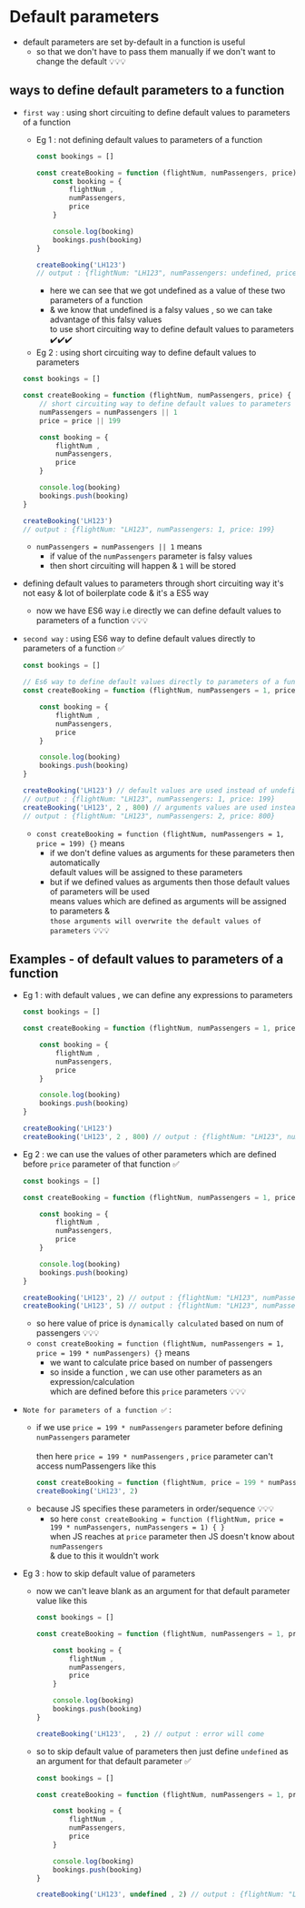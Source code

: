 # Default parameters

- default parameters are set by-default in a function is useful 
    - so that we don't have to pass them manually if we don't want to change the default 💡💡💡

## ways to define default parameters to a function 

- `first way` : using short circuiting to define default values to parameters of a function
    - Eg 1 : not defining default values to parameters of a function 
        ```js
        const bookings = []
        
        const createBooking = function (flightNum, numPassengers, price) {
            const booking = {
                flightNum , 
                numPassengers, 
                price
            }

            console.log(booking)
            bookings.push(booking)
        }

        createBooking('LH123')
        // output : {flightNum: "LH123", numPassengers: undefined, price: undefined}
        ```
        - here we can see that we got undefined as a value of these two parameters of a function 
        - & we know that undefined is a falsy values , so we can take advantage of this falsy values <br>
            to use short circuiting way to define default values to parameters ✔️✔️✔️
    - Eg 2 : using short circuiting way to define default values to parameters 
    ```js
    const bookings = []
    
    const createBooking = function (flightNum, numPassengers, price) {
        // short circuiting way to define default values to parameters of a function 💡💡💡
        numPassengers = numPassengers || 1 
        price = price || 199

        const booking = {
            flightNum , 
            numPassengers, 
            price
        }

        console.log(booking)
        bookings.push(booking)
    }

    createBooking('LH123')
    // output : {flightNum: "LH123", numPassengers: 1, price: 199}
    ```
    - `numPassengers = numPassengers || 1` means 
        - if value of the `numPassengers` parameter is falsy values 
        - then short circuiting will happen & `1` will be stored  

- defining default values to parameters through short circuiting way it's not easy & lot of boilerplate code & it's a ES5 way 
    - now we have ES6 way i.e directly we can define default values to parameters of a function 💡💡💡

- `second way` : using ES6 way to define default values directly to parameters of a function ✅
    ```js
    const bookings = []
    
    // Es6 way to define default values directly to parameters of a function 💡💡💡
    const createBooking = function (flightNum, numPassengers = 1, price = 199) {

        const booking = {
            flightNum , 
            numPassengers, 
            price
        }

        console.log(booking)
        bookings.push(booking)
    }

    createBooking('LH123') // default values are used instead of undefined falsy values 
    // output : {flightNum: "LH123", numPassengers: 1, price: 199}
    createBooking('LH123', 2 , 800) // arguments values are used instead of default values 
    // output : {flightNum: "LH123", numPassengers: 2, price: 800} 
    ```
    - `const createBooking = function (flightNum, numPassengers = 1, price = 199) {}` means 
        - if we don't define values as arguments for these parameters then automatically <br>
            default values will be assigned to these parameters 
        - but if we defined values as arguments then those default values of parameters will be used <br>
            means values which are defined as arguments will be assigned to parameters & <br>
            `those arguments will overwrite the default values of parameters` 💡💡💡

## Examples - of default values to parameters of a function

- Eg 1 : with default values , we can define any expressions to parameters 
    ```js
    const bookings = []
    
    const createBooking = function (flightNum, numPassengers = 1, price = 199 * 1.2) {

        const booking = {
            flightNum , 
            numPassengers, 
            price
        }

        console.log(booking)
        bookings.push(booking)
    }

    createBooking('LH123') 
    createBooking('LH123', 2 , 800) // output : {flightNum: "LH123", numPassengers: 2, price: 238.799} 
    ```

- Eg 2 : we can use the values of other parameters which are defined before `price` parameter of that function ✅
    ```js
    const bookings = []
    
    const createBooking = function (flightNum, numPassengers = 1, price = 199 * numPassengers) {

        const booking = {
            flightNum , 
            numPassengers, 
            price
        }

        console.log(booking)
        bookings.push(booking)
    }

    createBooking('LH123', 2) // output : {flightNum: "LH123", numPassengers: 2, price: 398} 
    createBooking('LH123', 5) // output : {flightNum: "LH123", numPassengers: 5, price: 995} 
    ```
    - so here value of price is `dynamically calculated` based on num of passengers 💡💡💡
    - `const createBooking = function (flightNum, numPassengers = 1, price = 199 * numPassengers) {}` means 
        - we want to calculate price based on number of passengers 
        - so inside a function , we can use other parameters as an expression/calculation <br>
            which are defined before this `price` parameters 💡💡💡

- `Note for parameters of a function ✅` : 
    - if we use `price = 199 * numPassengers` parameter before defining `numPassengers` parameter <br>  
        then here `price = 199 * numPassengers` , `price` parameter can't access numPassengers like this 
        ```js
        const createBooking = function (flightNum, price = 199 * numPassengers, numPassengers = 1) { }
        createBooking('LH123', 2)
        ```
    - because JS specifies these parameters in order/sequence 💡💡💡
        - so here `const createBooking = function (flightNum, price = 199 * numPassengers, numPassengers = 1) { }` <br>
            when JS reaches at `price` parameter then JS doesn't know about `numPassengers` <br>
            & due to this it wouldn't work

- Eg 3 : how to skip default value of parameters
    - now we can't leave blank as an argument for that default parameter value like this 
        ```js
        const bookings = []
        
        const createBooking = function (flightNum, numPassengers = 1, price = 199 * numPassengers) {

            const booking = {
                flightNum , 
                numPassengers, 
                price
            }

            console.log(booking)
            bookings.push(booking)
        }

        createBooking('LH123',  , 2) // output : error will come 
        ```
    - so to skip default value of parameters then just define `undefined` as an argument for that default parameter ✅
        ```js
        const bookings = []
        
        const createBooking = function (flightNum, numPassengers = 1, price = 199 * numPassengers) {

            const booking = {
                flightNum , 
                numPassengers, 
                price
            }

            console.log(booking)
            bookings.push(booking)
        }

        createBooking('LH123', undefined , 2) // output : {flightNum: "LH123", numPassengers: 1, price: 2}
        ```

